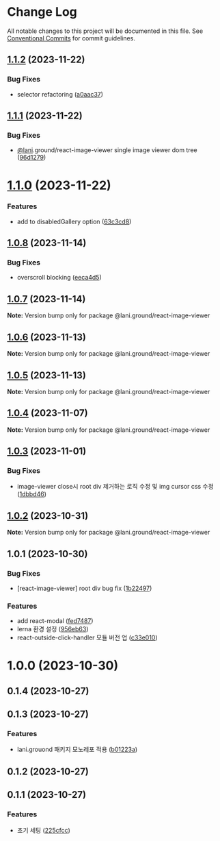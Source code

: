 # Change Log

All notable changes to this project will be documented in this file.
See [Conventional Commits](https://conventionalcommits.org) for commit guidelines.

## [1.1.2](https://github.com/go-lani/lani.ground/compare/@lani.ground/react-image-viewer@1.1.1...@lani.ground/react-image-viewer@1.1.2) (2023-11-22)


### Bug Fixes

* selector refactoring ([a0aac37](https://github.com/go-lani/lani.ground/commit/a0aac377b446071f67d21e93d3748668004e35bd))





## [1.1.1](https://github.com/go-lani/lani.ground/compare/@lani.ground/react-image-viewer@1.1.0...@lani.ground/react-image-viewer@1.1.1) (2023-11-22)


### Bug Fixes

* [@lani](https://github.com/lani).ground/react-image-viewer single image viewer dom tree ([96d1279](https://github.com/go-lani/lani.ground/commit/96d12797b91535dd82d7e427be4972e4f96aa7e7))





# [1.1.0](https://github.com/go-lani/lani.ground/compare/@lani.ground/react-image-viewer@1.0.8...@lani.ground/react-image-viewer@1.1.0) (2023-11-22)


### Features

* add to disabledGallery option ([63c3cd8](https://github.com/go-lani/lani.ground/commit/63c3cd82c1961e313fddef62f4f507f18bfe5149))





## [1.0.8](https://github.com/go-lani/lani.ground/compare/@lani.ground/react-image-viewer@1.0.7...@lani.ground/react-image-viewer@1.0.8) (2023-11-14)


### Bug Fixes

* overscroll blocking ([eeca4d5](https://github.com/go-lani/lani.ground/commit/eeca4d502b23897b7a5e282f94434d2b27f778a3))





## [1.0.7](https://github.com/go-lani/lani.ground/compare/@lani.ground/react-image-viewer@1.0.6...@lani.ground/react-image-viewer@1.0.7) (2023-11-14)

**Note:** Version bump only for package @lani.ground/react-image-viewer





## [1.0.6](https://github.com/go-lani/lani.ground/compare/@lani.ground/react-image-viewer@1.0.5...@lani.ground/react-image-viewer@1.0.6) (2023-11-13)

**Note:** Version bump only for package @lani.ground/react-image-viewer





## [1.0.5](https://github.com/go-lani/lani.ground/compare/@lani.ground/react-image-viewer@1.0.4...@lani.ground/react-image-viewer@1.0.5) (2023-11-13)

**Note:** Version bump only for package @lani.ground/react-image-viewer





## [1.0.4](https://github.com/go-lani/lani.ground/compare/@lani.ground/react-image-viewer@1.0.3...@lani.ground/react-image-viewer@1.0.4) (2023-11-07)

**Note:** Version bump only for package @lani.ground/react-image-viewer





## [1.0.3](https://github.com/go-lani/lani.ground/compare/@lani.ground/react-image-viewer@1.0.2...@lani.ground/react-image-viewer@1.0.3) (2023-11-01)


### Bug Fixes

* image-viewer close시 root div 제거하는 로직 수정 및 img cursor css 수정 ([1dbbd46](https://github.com/go-lani/lani.ground/commit/1dbbd460f0f94a95261d7c89c20bf51866a81cf6))





## [1.0.2](https://github.com/go-lani/lani.ground/compare/@lani.ground/react-image-viewer@1.0.1...@lani.ground/react-image-viewer@1.0.2) (2023-10-31)

**Note:** Version bump only for package @lani.ground/react-image-viewer





## 1.0.1 (2023-10-30)


### Bug Fixes

* [react-image-viewer] root div bug fix ([1b22497](https://github.com/go-lani/lani.ground/commit/1b2249757fbc3f24204f1f1cb21b12b9b96fc545))


### Features

* add react-modal ([fed7487](https://github.com/go-lani/lani.ground/commit/fed748793e24d2cc2d5982b55442afce7802eee8))
* lerna 환경 설정 ([956eb63](https://github.com/go-lani/lani.ground/commit/956eb63b7948da7842f75c616e499f50073d3fae))
* react-outside-click-handler 모듈 버전 업 ([c33e010](https://github.com/go-lani/lani.ground/commit/c33e0101f9349d7a113969aca58c7374f9c43371))



# 1.0.0 (2023-10-30)



## 0.1.4 (2023-10-27)



## 0.1.3 (2023-10-27)


### Features

* lani.grouond 패키지 모노레포 적용 ([b01223a](https://github.com/go-lani/lani.ground/commit/b01223a1b4cfd35290483f3c974e409e98506769))



## 0.1.2 (2023-10-27)



## 0.1.1 (2023-10-27)


### Features

* 초기 세팅 ([225cfcc](https://github.com/go-lani/lani.ground/commit/225cfcca9edcb0c70de98956463a250a52cbbefe))
